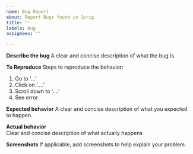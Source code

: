 ```yaml
---
name: Bug Report
about: Report Bugs found in Sprig
title: ''
labels: bug
assignees: ''

---
```


**Describe the bug**
A clear and concise description of what the bug is.

**To Reproduce**
Steps to reproduce the behavior:
1. Go to '...'
2. Click on '....'
3. Scroll down to '....'
4. See error

**Expected behavior**
A clear and concise description of what you expected to happen.

**Actual behavior**  
Clear and concise description of what actually happens

**Screenshots**
If applicable, add screenshots to help explain your problem.
